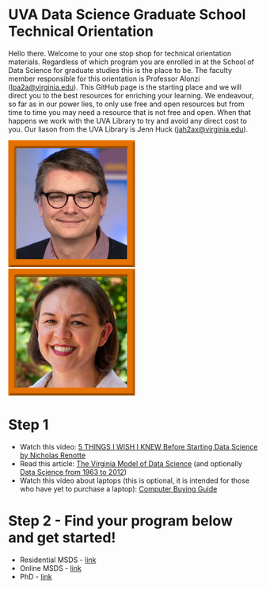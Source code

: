 # UVA Data Science Graduate School Technical Orientation
Hello there. Welcome to your one stop shop for technical orientation materials. Regardless of which program you are enrolled in at the School of Data Science for graduate studies this is the place to be. The faculty member responsible for this orientation is Professor Alonzi (lpa2a@virginia.edu). This GitHub page is the starting place and we will direct you to the best resources for enriching your learning. We endeavour, so far as in our power lies, to only use free and open resources but from time to time you may need a resource that is not free and open. When that happens we work with the UVA Library to try and avoid any direct cost to you. Our liason from the UVA Library is Jenn Huck (jah2ax@virginia.edu).

![](content/images/alonzi.png) ![](content/images/huck.png)

# Step 1
* Watch this video: [5 THINGS I WISH I KNEW Before Starting Data Science by Nicholas Renotte](https://youtu.be/B5emClQf_I4)
* Read this article: [The Virginia Model of Data Science](https://arxiv.org/abs/2311.07631) (and optionally [Data Science from 1963 to 2012](https://arxiv.org/abs/2311.03292))
* Watch this video about laptops (this is optional, it is intended for those who have yet to purchase a laptop): [Computer Buying Guide](https://www.youtube.com/watch?v=k9hm8S4iCdQ)

# Step 2 - Find your program below and get started!
* Residential MSDS - [link](msds-residential/README.md)
* Online MSDS - [link](msds-online/README.md)
* PhD - [link](phd/README.md)

